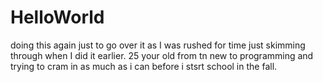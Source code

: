 # HelloWorld
doing this again just to go over it as I was rushed for time just skimming through when I did it earlier.
25 your old from tn new to programming and trying to cram in as much as i can before i stsrt school in the fall.

